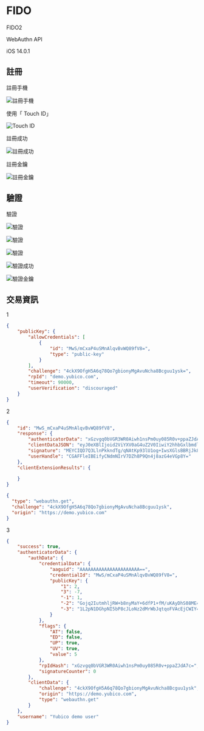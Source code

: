 # FIDO

FIDO2 

WebAuthn API

iOS 14.0.1

## 註冊

註冊手機

 ![註冊手機](iOS/Safari/IMG_9563_800_600.PNG)

使用「 Touch ID」

 ![Touch ID](iOS/Safari/IMG_9574_800_600.PNG)

註冊成功

 ![註冊成功](iOS/Safari/IMG_9569_800_600.PNG)

註冊金鑰

 ![註冊金鑰](iOS/Safari/IMG_9579_800_600.PNG)

## 驗證

 驗證

 ![驗證](iOS/Safari/IMG_9575_800_600.PNG)

 ![驗證](iOS/Safari/IMG_9564_800_600.PNG)

 ![驗證](iOS/Safari/IMG_9580_800_600.PNG)

 ![驗證成功](iOS/Safari/IMG_9565_800_600.PNG)

 ![驗證金鑰](iOS/Safari/IMG_9571_800_600.PNG)

## 交易資訊

1

```json
{
    "publicKey": {
        "allowCredentials": [
            {
                "id": "MwS/mCxaP4uSMnAlqvBvWQ89fV8=",
                "type": "public-key"
            }
        ],
        "challenge": "4ckX9OfgH5A6q78Qo7gbionyMgAvuNcha8Bcguu1ysk=",
        "rpId": "demo.yubico.com",
        "timeout": 90000,
        "userVerification": "discouraged"
    }
}
```

2

```json
{
    "id": "MwS_mCxaP4uSMnAlqvBvWQ89fV8",
    "response": {
        "authenticatorData": "xGzvgq0bVGR3WR0Aiwh1nsPm0uy085R0v+ppaZJdA7cFAAAAAA==",
        "clientDataJSON": "eyJ0eXBlIjoid2ViYXV0aG4uZ2V0IiwiY2hhbGxlbmdlIjoiNGNrWDlPZmdINUE2cTc4UW83Z2Jpb255TWdBdnVOY2hhOEJjZ3V1MXlzayIsIm9yaWdpbiI6Imh0dHBzOi8vZGVtby55dWJpY28uY29tIn0=",
        "signature": "MEYCIQD7Q3LlnPkkndTg/qNAtKp93lU1og+IwsXGlsBBRjJk8QIhALXWgunZ5K/9osGwQB2s5buY6dMqpJJ4oJ/HJwU13ACT",
        "userHandle": "CGAFFleIBEifyCNdmNIrV7DZh8P9Qn4j8azG4eVGp8Y="
    },
    "clientExtensionResults": {
        
    }
}
```

```json
{
  "type": "webauthn.get",
  "challenge": "4ckX9OfgH5A6q78Qo7gbionyMgAvuNcha8Bcguu1ysk",
  "origin": "https://demo.yubico.com"
}
```

3

```json
{
    "success": true,
    "authenticatorData": {
        "authData": {
            "credentialData": {
                "aaguid": "AAAAAAAAAAAAAAAAAAAAAA==",
                "credentialId": "MwS/mCxaP4uSMnAlqvBvWQ89fV8=",
                "publicKey": {
                    "1": 2,
                    "3": -7,
                    "-1": 1,
                    "-2": "Gojq2IutmhljRW+b8nyMaY+6dfP1+fM/uKAyDhS08ME=",
                    "-3": "1L2pN1DGhpNI5bP8cJLoNz2dMrWbJqtqoFVAcEjCWIY="
                }
            },
            "flags": {
                "AT": false,
                "ED": false,
                "UP": true,
                "UV": true,
                "value": 5
            },
            "rpIdHash": "xGzvgq0bVGR3WR0Aiwh1nsPm0uy085R0v+ppaZJdA7c=",
            "signatureCounter": 0
        },
        "clientData": {
            "challenge": "4ckX9OfgH5A6q78Qo7gbionyMgAvuNcha8Bcguu1ysk",
            "origin": "https://demo.yubico.com",
            "type": "webauthn.get"
        }
    },
    "username": "Yubico demo user"
}
```

